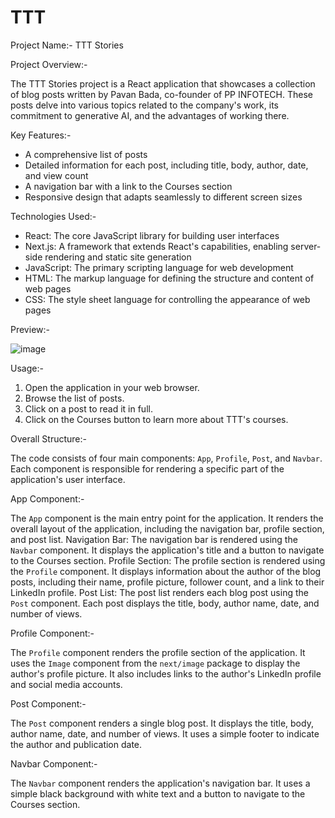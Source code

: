 # TTT

Project Name:- TTT Stories

Project Overview:-

The TTT Stories project is a React application that showcases a collection of blog posts written by Pavan
Bada, co-founder of PP INFOTECH. These posts delve into various topics related to the company's work,
its commitment to generative AI, and the advantages of working there.

Key Features:-

- A comprehensive list of posts
- Detailed information for each post, including title, body, author, date, and view count
- A navigation bar with a link to the Courses section
- Responsive design that adapts seamlessly to different screen sizes
  
Technologies Used:-

- React: The core JavaScript library for building user interfaces
- Next.js: A framework that extends React's capabilities, enabling server-side rendering and static site
generation
- JavaScript: The primary scripting language for web development
- HTML: The markup language for defining the structure and content of web pages
- CSS: The style sheet language for controlling the appearance of web pages
  
Preview:-

![image](https://github.com/Pavanbada/TTT/assets/128687789/a9e0f815-d727-43d1-90d0-16d9ab60830f)


Usage:-

1. Open the application in your web browser.
2. Browse the list of posts.
3. Click on a post to read it in full.
4. Click on the Courses button to learn more about TTT's courses.

Overall Structure:-

The code consists of four main components: `App`, `Profile`, `Post`, and `Navbar`. Each component is
responsible for rendering a specific part of the application's user interface.

App Component:-

The `App` component is the main entry point for the application. It renders the overall layout of the
application, including the navigation bar, profile section, and post list.
Navigation Bar: The navigation bar is rendered using the `Navbar` component. It displays the
application's title and a button to navigate to the Courses section.
Profile Section: The profile section is rendered using the `Profile` component. It displays information
about the author of the blog posts, including their name, profile picture, follower count, and a link to
their LinkedIn profile.
Post List: The post list renders each blog post using the `Post` component. Each post displays the title,
body, author name, date, and number of views.

Profile Component:-

The `Profile` component renders the profile section of the application. It uses the `Image` component
from the `next/image` package to display the author's profile picture. It also includes links to the
author's LinkedIn profile and social media accounts.

Post Component:-

The `Post` component renders a single blog post. It displays the title, body, author name, date, and
number of views. It uses a simple footer to indicate the author and publication date.

Navbar Component:-

The `Navbar` component renders the application's navigation bar. It uses a simple black background
with white text and a button to navigate to the Courses section.
